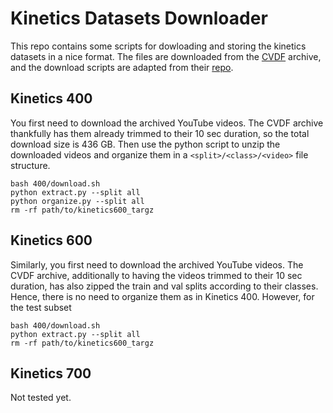 # Kinetics Datasets Downloader

This repo contains some scripts for dowloading and storing the kinetics datasets in a nice format. The files are downloaded from the [CVDF](http://www.cvdfoundation.org) archive, and the download scripts are adapted from their [repo](https://github.com/cvdfoundation/kinetics-dataset).

## Kinetics 400
You first need to download the archived YouTube videos. The CVDF archive thankfully has them already trimmed to their 10 sec duration, so the total download size is 436 GB. Then use the python script to unzip the downloaded videos and organize them in a `<split>/<class>/<video>` file structure.

```
bash 400/download.sh
python extract.py --split all
python organize.py --split all
rm -rf path/to/kinetics600_targz
```

## Kinetics 600
Similarly, you first need to download the archived YouTube videos. The CVDF archive, additionally to having the videos trimmed to their 10 sec duration, has also zipped the train and val splits according to their classes. Hence, there is no need to organize them as in Kinetics 400. However, for the test subset 

```
bash 400/download.sh
python extract.py --split all
rm -rf path/to/kinetics600_targz
```

## Kinetics 700
Not tested yet.